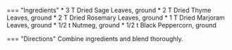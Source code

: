 === "Ingredients"
    * 3 T Dried Sage Leaves, ground
    * 2 T Dried Thyme Leaves, ground
    * 2 T Dried Rosemary Leaves, ground
    * 1 T Dried Marjoram Leaves, ground
    * 1/2 t Nutmeg, ground
    * 1/2 t Black Peppercorn, ground

=== "Directions"
    Combine ingredients and blend thoroughly.

[^tasteofhome]:
    Urben, Jenna. ["How to Make Poultry Seasoning."](https://www.tasteofhome.com/article/how-to-make-poultry-seasoning/) _Taste of Home._ 19 October 2021.

